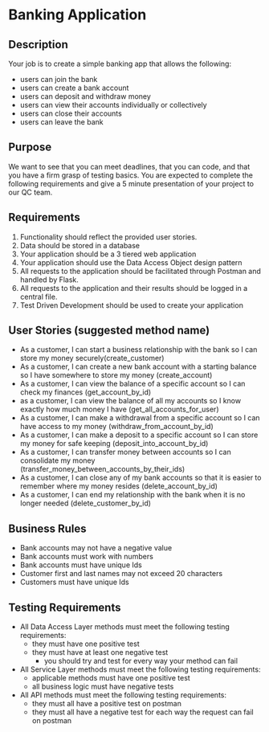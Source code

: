 # Banking Application

## Description
Your job is to create a simple banking app that allows the following:
- users can join the bank
- users can create a bank account
- users can deposit and withdraw money
- users can view their accounts individually or collectively
- users can close their accounts
- users can leave the bank
	
## Purpose

We want to see that you can meet deadlines, that you can code, and that you have a firm grasp of testing basics. You are expected to complete the following requirements and give a 5 minute presentation of your project to our QC team.

## Requirements
1. Functionality should reflect the provided user stories.
2. Data should be stored in a database
3. Your application should be a 3 tiered web application
4. Your application should use the Data Access Object design pattern
5. All requests to the application should be facilitated through Postman and handled by Flask.
6. All requests to the application and their results should be logged in a central file.
7. Test Driven Development should be used to create your application

## User Stories (suggested method name)

* As a customer, I can start a business relationship with the bank so I can store my money securely(create_customer)
* As a customer, I can create a new bank account with a starting balance so I have somewhere to store my money (create_account)
* As a customer, I can view the balance of a specific account so I can check my finances (get_account_by_id)
* as a customer, I can view the balance of all my accounts so I know exactly how much money I have (get_all_accounts_for_user)
* As a customer, I can make a withdrawal from a specific account so I can have access to my money (withdraw_from_account_by_id)
* As a customer, I can make a deposit to a specific account so I can store my money for safe keeping (deposit_into_account_by_id)
* As a customer, I can transfer money between accounts so I can consolidate my money (transfer_money_between_accounts_by_their_ids)
* As a customer, I can close any of my bank accounts so that it is easier to remember where my money resides (delete_account_by_id)
* As a customer, I can end my relationship with the bank when it is no longer needed (delete_customer_by_id)

## Business Rules

- Bank accounts may not have a negative value
- Bank accounts must work with numbers
- Bank accounts must have unique Ids
- Customer first and last names may not exceed 20 characters
- Customers must have unique Ids

## Testing Requirements
- All Data Access Layer methods must meet the following testing requirements:
    - they must have one positive test
    - they must have at least one negative test
        - you should try and test for every way your method can fail
- All Service Layer methods must meet the following testing requirements:
    - applicable methods must have one positive test
    - all business logic must have negative tests
- All API methods must meet the following testing requirements:
    - they must all have a positive test on postman
    - they must all have a negative test for each way the request can fail on postman
